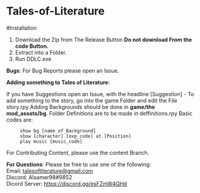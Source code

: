 # Tales-of-Literature
#Installation
  1. Download the Zip from The Release Button 
    **Do not download From the code Button.**
  2. Extract into a Folder.
  3. Run DDLC.exe

**Bugs**:
 For Bug Reports please open an Issue.
 
 **Adding something to Tales of Literature**:
 
  If you have Suggestions open an Issue, with the headline [Suggestion] -
  To add something to the story, go into the game Folder and edit the File story.rpy
  Adding Backgrounds should be done in **game/the mod_assets/bg**. Folder
  Definitions are to be made in deffinitions.rpy
  Basic codes are:
 
         show bg [name_of_Background] 
         show [character] [exp_code] at [Position] 
         play music [music_code] 
  
  For Contributing Content, please use the content Branch.
  
  **For Questions**:
    Please be free to use one of the following: <br />
                                              Email: talesofliterature@gmail.com <br />
                                              Discord: Alsamer98#9852 <br />
                                              Dicord Server: https://discord.gg/esFZmW4QHd
